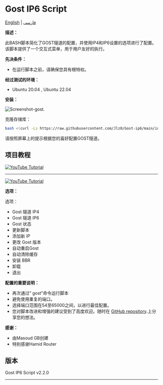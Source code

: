 # Gost IP6 Script

[English](README.md) | [فارسی](README-Fa.md)

**描述：**

此BASH脚本简化了GOST隧道的配置，并使用IP4和IP6设置的选项进行了配置。该脚本提供了一个交互式菜单，用于用户友好的执行。


**先决条件：**

- 在运行脚本之前，请确保您具有根特权。

**经过测试的环境：**

- Ubuntu 20.04 , Ubuntu 22.04

**安装：**

![Screenshot-gost](https://raw.githubusercontent.com/masoudgb/Gost-ip6/955933ccb4111291b2cc343a3f55e1fe05c83864/image/Screenshot_20240430_113105.jpg).



克隆存储库：

```bash
bash <(curl -Ls https://raw.githubusercontent.com/Jlz0/Gost-ip6/main/install.sh)
   ```

请按照屏幕上的提示根据您的喜好配置GOST隧道。


## 项目教程

[![YouTube Tutorial](https://img.youtube.com/vi/LJYVWH8GyKM/0.jpg)](https://youtu.be/LJYVWH8GyKM)

---

[![YouTube Tutorial](https://img.youtube.com/vi/Qlz61mlkQ5A/0.jpg)](https://youtu.be/Qlz61mlkQ5A)


**选项：**

选项：

- Gost 隧道 IP4
- Gost 隧道 IP6
- Gost 状态
- 更新脚本
- 添加新 IP
- 更改 Gost 版本
- 自动重启Gost
- 自动清除缓存
- 安装 BBR
- 卸载
- 退出


**配置的重要说明：**

- 再次通过“ gost”命令运行脚本
- 避免使用重复的端口。
- 选择端口范围在54至65000之间，以进行最佳配置。
- 您对脚本改进和增强的建议受到了高度欢迎。随时在 [GitHub repository](https://github.com/masoudgb/Gost-ip6/issues).上分享您的想法。


**感谢：**

- 由Masoud GB创建
- 特别感谢Hamid Router

## 版本

Gost IP6 Script v2.2.0

---
